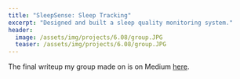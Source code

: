 ```yaml
---
title: "SleepSense: Sleep Tracking"
excerpt: "Designed and built a sleep quality monitoring system."
header:
  image: /assets/img/projects/6.08/group.JPG
  teaser: /assets/img/projects/6.08/group.JPG
---
```

The final writeup my group made on is on Medium [here](https://medium.com/@Yichabod/the-difficulty-with-tracking-sleep-4dffbed6bbab).
